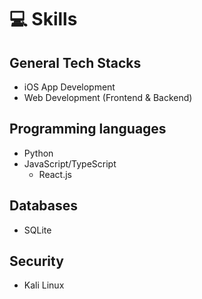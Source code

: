 # 💻 Skills

## General Tech Stacks
- iOS App Development
- Web Development (Frontend & Backend)

## Programming languages
- Python
- JavaScript/TypeScript
  - React.js

## Databases
- SQLite

## Security
- Kali Linux
